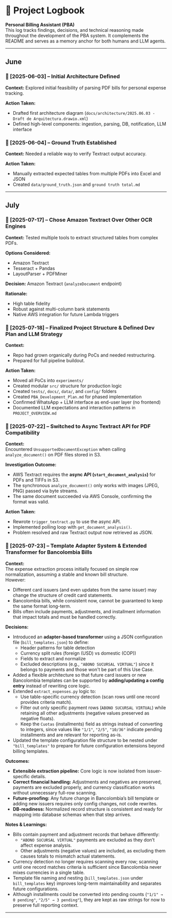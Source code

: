 # 📓 Project Logbook

**Personal Billing Assistant (PBA)**  
This log tracks findings, decisions, and technical reasoning made throughout the development of the PBA system. It complements the README and serves as a memory anchor for both humans and LLM agents.

---

## June

### 📅 [2025-06-03] – Initial Architecture Defined

**Context:** Explored initial feasibility of parsing PDF bills for personal expense tracking.

**Action Taken:**  
- Drafted first architecture diagram (`docs/architecture/2025.06.03 - Draft de Arquitectura.drawio.xml`)
- Defined high-level components: ingestion, parsing, DB, notification, LLM interface


### 📅 [2025-06-04] – Ground Truth Established

**Context:** Needed a reliable way to verify Textract output accuracy.

**Action Taken:**  
- Manually extracted expected tables from multiple PDFs into Excel and JSON
- Created `data/ground_truth.json` and `ground truth total.md`

---

## July

### 📅 [2025-07-17] – Chose Amazon Textract Over Other OCR Engines

**Context:** Tested multiple tools to extract structured tables from complex PDFs.

**Options Considered:**
- Amazon Textract
- Tesseract + Pandas
- LayoutParser + PDFMiner

**Decision:** Amazon Textract (`analyzeDocument` endpoint)

**Rationale:**
- High table fidelity
- Robust against multi-column bank statements
- Native AWS integration for future Lambda triggers


### 📅 [2025-07-18] – Finalized Project Structure & Defined Dev Plan and LLM Strategy

**Context:** 
- Repo had grown organically during PoCs and needed restructuring.
- Prepared for full pipeline buildout.

**Action Taken:**
- Moved all PoCs into `experiments/`
- Created modular `src/` structure for production logic
- Created `tests/`, `docs/`, `data/`, and `config/` folders
- Created `PBA_Development_Plan.md` for phased implementation
- Confirmed WhatsApp + LLM interface as end-user layer (no frontend)
- Documented LLM expectations and interaction patterns in `PROJECT_OVERVIEW.md`


### 📅 [2025-07-22] – Switched to Async Textract API for PDF Compatibility

**Context:**  
Encountered `UnsupportedDocumentException` when calling `analyze_document()` on PDF files stored in S3.

**Investigation Outcome:**  
- AWS Textract requires the **async API (`start_document_analysis`)** for PDFs and TIFFs in S3.
- The synchronous `analyze_document()` only works with images (JPEG, PNG) passed via byte streams.
- The same document succeeded via AWS Console, confirming the format was valid.

**Action Taken:**  
- Rewrote `trigger_textract.py` to use the async API.
- Implemented polling loop with `get_document_analysis()`.
- Problem resolved and raw Textract output now retrieved as JSON.

### 📅 [2025-07-23] – Template Adapter System & Extended Transformer for Bancolombia Bills

**Context:**  
The expense extraction process initially focused on simple row normalization, assuming a stable and known bill structure.  
However:
- Different card issuers (and even updates from the same issuer) may change the structure of credit card statements.
- Bancolombia bills, while consistent now, cannot be guaranteed to keep the same format long-term.
- Bills often include payments, adjustments, and installment information that impact totals and must be handled correctly.

**Decisions:**  
- Introduced an **adapter-based transformer** using a JSON configuration file (`bill_templates.json`) to define:
  - Header patterns for table detection
  - Currency split rules (foreign (USD) vs domestic (COP))
  - Fields to extract and normalize
  - Excluded descriptions (e.g., `"ABONO SUCURSAL VIRTUAL"`) since it belongs to payments and those won't be part of this Use Case.
- Added a flexible architecture so that future card issuers or new Bancolombia templates can be supported by **adding/updating a config entry** instead of rewriting core logic.
- Extended `extract_expenses.py` logic to:
  - Use table-specific currency detection (scan rows until one record provides criteria match).
  - Filter out only specific payment rows (`ABONO SUCURSAL VIRTUAL`) while retaining all other adjustments (negative values preserved as negative floats).
  - Keep the `Cuotas` (installments) field as strings instead of converting to integers, since values like `"1/1"`, `"2/5"`, `"10/36"` indicate pending installments and are relevant for reporting as-is.
- Updated the template configuration file structure to be nested under `"bill_templates"` to prepare for future configuration extensions beyond billing templates.

**Outcomes:**  
- **Extensible extraction pipeline:** Core logic is now isolated from issuer-specific details.
- **Correct financial handling:** Adjustments and negatives are preserved, payments are excluded properly, and currency classification works without unnecessary full-row scanning.
- **Future-proofing:** Any future change in Bancolombia’s bill template or adding new issuers requires only config changes, not code rewrites.
- **DB-readiness:** Normalized record structure is consistent and ready for mapping into database schemas when that step arrives.

**Notes & Learnings:**  
- Bills contain payment and adjustment records that behave differently:
  - `"ABONO SUCURSAL VIRTUAL"` payments are excluded as they don’t affect expense analysis.
  - Other adjustments (negative values) are included, as excluding them causes totals to mismatch actual statements.
- Currency detection no longer requires scanning every row; scanning until one record matches criteria is sufficient since Bancolombia never mixes currencies in a single table.
- Template file naming and nesting (`bill_templates.json` under `bill_templates` key) improves long-term maintainability and separates future configurations.
- Although installments could be converted into pending counts (`"1/1" → 0 pending"`, `"2/5" → 3 pending"`), they are kept as raw strings for now to preserve full reporting context.

---
